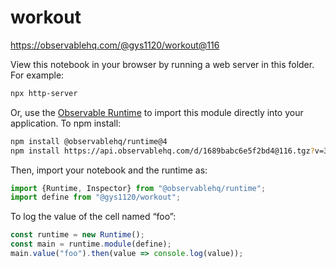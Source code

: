 # workout

https://observablehq.com/@gys1120/workout@116

View this notebook in your browser by running a web server in this folder. For
example:

~~~sh
npx http-server
~~~

Or, use the [Observable Runtime](https://github.com/observablehq/runtime) to
import this module directly into your application. To npm install:

~~~sh
npm install @observablehq/runtime@4
npm install https://api.observablehq.com/d/1689babc6e5f2bd4@116.tgz?v=3
~~~

Then, import your notebook and the runtime as:

~~~js
import {Runtime, Inspector} from "@observablehq/runtime";
import define from "@gys1120/workout";
~~~

To log the value of the cell named “foo”:

~~~js
const runtime = new Runtime();
const main = runtime.module(define);
main.value("foo").then(value => console.log(value));
~~~
